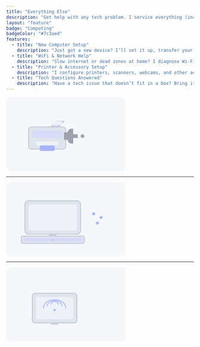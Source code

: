 ```yaml
---
title: "Everything Else"
description: "Get help with any tech problem. I service everything (including the kitchen sink)."
layout: "feature"
badge: "Computing"
badgeColor: "#7c3aed"
features:
  - title: "New Computer Setup"
    description: "Just got a new device? I’ll set it up, transfer your files, install essential software, and configure security—all hassle-free."
  - title: "WiFi & Network Help"
    description: "Slow internet or dead zones at home? I diagnose Wi-Fi issues, optimize your setup, and get all your devices connected reliably."
  - title: "Printer & Accessory Setup"
    description: "I configure printers, scanners, webcams, and other accessories—so they work smoothly with your computer and network."
  - title: "Tech Questions Answered"
    description: "Have a tech issue that doesn’t fit in a box? Bring it to us. From syncing devices to managing backups, we solve everyday tech problems.."
---
```



<svg width="320" height="200" viewBox="0 0 320 200" fill="none" xmlns="http://www.w3.org/2000/svg">
  <rect width="320" height="200" rx="12" fill="#F5F7FA" />

  <rect x="60" y="80" width="100" height="60" rx="8" fill="#E0E4EC" stroke="#B0B8C9" stroke-width="1.5"/>
  <rect x="70" y="90" width="80" height="20" rx="3" fill="#D8DBF8"/>
  <rect x="80" y="120" width="60" height="10" rx="2" fill="#EEF1F8"/>

  <path d="M120 80 L135 65 L155 65 L140 80 H120 Z" fill="#D8DBF8" stroke="#B0B8C9" stroke-width="1.5"/>
  <rect x="125" y="65" width="25" height="10" fill="#EEF1F8"/>
  
  <path d="M165 95 C165 90 170 85 175 85 L180 85 L180 125 L175 125 C170 125 165 120 165 115 L155 115 L155 95 Z" fill="#9CA3AF"/>
  <rect x="158" y="100" width="34" height="10" fill="#9CA3AF" />
  <circle cx="205" cy="105" r="5" fill="#9CA3AF"/>

  <rect x="90" y="130" width="40" height="15" rx="4" fill="#A5B4FC"/>

</svg>



---

<svg width="320" height="200" viewBox="0 0 320 200" fill="none" xmlns="http://www.w3.org/2000/svg">
  <rect width="320" height="200" rx="12" fill="#F5F7FA" />

  <rect x="50" y="50" width="150" height="90" rx="10" fill="#E0E4EC" stroke="#B0B8C9" stroke-width="1.5"/>
  <rect x="60" y="60" width="130" height="70" rx="6" fill="#EEF1F8"/>
  <rect x="115" y="140" width="20" height="5" rx="2" fill="#CBD5E1"/>

  <rect x="40" y="145" width="170" height="20" rx="4" fill="#E0E4EC" stroke="#B0B8C9" stroke-width="1.5"/>
  <rect x="45" y="150" width="160" height="10" rx="2" fill="#D8DBF8"/>
  <rect x="120" y="152" width="10" height="6" rx="1" fill="#CBD5E1"/>

  <path d="M230 85 L235 80 L240 85 L235 90 Z" fill="#A5B4FC"/>
  <path d="M250 95 L255 90 L260 95 L255 100 Z" fill="#A5B4FC"/>
  <path d="M240 110 L245 105 L250 110 L245 115 Z" fill="#A5B4FC"/>
  
</svg>

---

<svg width="320" height="200" viewBox="0 0 320 200" fill="none" xmlns="http://www.w3.org/2000/svg">
  <!-- Background Frame -->
  <rect width="320" height="200" rx="12" fill="#F5F7FA" />

  <!-- Computer Monitor -->
  <rect x="70" y="70" width="120" height="80" rx="8" fill="#E0E4EC" stroke="#B0B8C9" stroke-width="1.5"/>
  <rect x="80" y="80" width="100" height="60" rx="6" fill="#EEF1F8"/>
  <rect x="120" y="150" width="20" height="5" rx="2" fill="#CBD5E1"/>

  <!-- Wi-Fi Signal (Updated) -->
  <!-- Inner arc -->
  <path d="M120 100 C120 90 140 90 140 100" stroke="#A5B4FC" stroke-width="2" stroke-linecap="round"/>
  <!-- Middle arc -->
  <path d="M110 105 C110 85 150 85 150 105" stroke="#A5B4FC" stroke-width="2" stroke-linecap="round"/>
  <!-- Outer arc -->
  <path d="M100 110 C100 80 160 80 160 110" stroke="#A5B4FC" stroke-width="2" stroke-linecap="round"/>
  <!-- Center dot -->
  <circle cx="130" cy="115" r="3" fill="#A5B4FC" />
  
</svg>